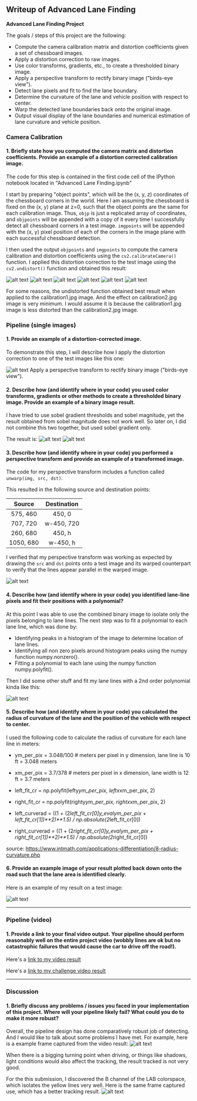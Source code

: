 ## Writeup of Advanced Lane Finding


**Advanced Lane Finding Project**

The goals / steps of this project are the following:

* Compute the camera calibration matrix and distortion coefficients given a set of chessboard images.
* Apply a distortion correction to raw images.
* Use color transforms, gradients, etc., to create a thresholded binary image.
* Apply a perspective transform to rectify binary image ("birds-eye view").
* Detect lane pixels and fit to find the lane boundary.
* Determine the curvature of the lane and vehicle position with respect to center.
* Warp the detected lane boundaries back onto the original image.
* Output visual display of the lane boundaries and numerical estimation of lane curvature and vehicle position.

[//]: # (Image References)

[image1]: ./output_images/undistorted_img1.png "Undistorted1"
[image2]: ./output_images/undistorted_img2.png "Undistorted2"
[image3]: ./test_images/test2.jpg "Road Transformed"
[image4]: ./output_images/test_undistorted.png "Undistorted3"
[image5]: ./output_images/test2_unwarped.png "Unwarped"
[image6]: ./output_images/example_o.png "Example Output"
[image7]: ./output_images/undistorted_img3.png "Undistorted3"
[image8]: ./output_images/undistorted_img4.png "Undistorted4"
[image9]: ./output_images/undistorted_img5.png "Undistorted5"
[image10]: ./output_images/undistorted_img6.png "Undistorted6"
[image11]: ./output_images/channel.png "RGB Channel"
[image12]: ./output_images/sobel.png "RGB Channel"
[image13]: ./output_images/example_r.png "Example Output"
[image14]: ./output_images/failed.png "Example Output"
[image15]: ./output_images/updated.png "Success Output"
### Camera Calibration

#### 1. Briefly state how you computed the camera matrix and distortion coefficients. Provide an example of a distortion corrected calibration image.

The code for this step is contained in the first code cell of the IPython notebook located in "Advanced Lane Finding.ipynb" 

I start by preparing "object points", which will be the (x, y, z) coordinates of the chessboard corners in the world. Here I am assuming the chessboard is fixed on the (x, y) plane at z=0, such that the object points are the same for each calibration image.  Thus, `objp` is just a replicated array of coordinates, and `objpoints` will be appended with a copy of it every time I successfully detect all chessboard corners in a test image.  `imgpoints` will be appended with the (x, y) pixel position of each of the corners in the image plane with each successful chessboard detection.  

I then used the output `objpoints` and `imgpoints` to compute the camera calibration and distortion coefficients using the `cv2.calibrateCamera()` function.  I applied this distortion correction to the test image using the `cv2.undistort()` function and obtained this result: 

![alt text][image1]
![alt text][image2]
![alt text][image7]
![alt text][image8]
![alt text][image9]
![alt text][image10]

For some reasons, the undistorted function obtained best result when applied to the calibration1.jpg image. And the effect on calibration2.jpg image is very minimum. I would assume it is because the calibration1.jpg image is less distorted than the calibration2.jpg image.



### Pipeline (single images)

#### 1. Provide an example of a distortion-corrected image.

To demonstrate this step, I will describe how I apply the distortion correction to one of the test images like this one:

![alt text][image4]
Apply a perspective transform to rectify binary image ("birds-eye view").

#### 2. Describe how (and identify where in your code) you used color transforms, gradients or other methods to create a thresholded binary image.  Provide an example of a binary image result.

I have tried to use sobel gradient thresholds and sobel magnitude, yet the result obtained from sobel magnitude does not work well. So later on, I did not combine this two together, but used sobel gradient only.

The result is:
![alt text][image11]
![alt text][image12]


#### 3. Describe how (and identify where in your code) you performed a perspective transform and provide an example of a transformed image.

The code for my perspective transform includes a function called `unwarp(img, src, dst)`.

This resulted in the following source and destination points:

| Source        | Destination   | 
|:-------------:|:-------------:| 
| 575, 460      | 450, 0      | 
| 707, 720      | w-450, 720  |
| 260,  680     | 450, h      |
| 1050, 680     | w-450, h    |

I verified that my perspective transform was working as expected by drawing the `src` and `dst` points onto a test image and its warped counterpart to verify that the lines appear parallel in the warped image.

![alt text][image5]

#### 4. Describe how (and identify where in your code) you identified lane-line pixels and fit their positions with a polynomial?

At this point I was able to use the combined binary image to isolate only the pixels belonging to lane lines. The next step was to fit a polynomial to each lane line, which was done by:

- Identifying peaks in a histogram of the image to determine location of lane lines.
- Identifying all non zero pixels around histogram peaks using the numpy function numpy.nonzero().
- Fitting a polynomial to each lane using the numpy function numpy.polyfit().

Then I did some other stuff and fit my lane lines with a 2nd order polynomial kinda like this:

![alt text][image6]

#### 5. Describe how (and identify where in your code) you calculated the radius of curvature of the lane and the position of the vehicle with respect to center.

I used the following code to calculate the radius of curvature for each lane line in meters:

- ym_per_pix = 3.048/100 # meters per pixel in y dimension, lane line is 10 ft = 3.048 meters
- xm_per_pix = 3.7/378 # meters per pixel in x dimension, lane width is 12 ft = 3.7 meters

- left_fit_cr = np.polyfit(lefty*ym_per_pix, leftx*xm_per_pix, 2)
- right_fit_cr = np.polyfit(righty*ym_per_pix, rightx*xm_per_pix, 2)

- left_curverad = ((1 + (2*left_fit_cr[0]*y_eval*ym_per_pix + left_fit_cr[1])**2)**1.5) / np.absolute(2*left_fit_cr[0])
- right_curverad = ((1 + (2*right_fit_cr[0]*y_eval*ym_per_pix + right_fit_cr[1])**2)**1.5) / np.absolute(2*right_fit_cr[0])

source: https://www.intmath.com/applications-differentiation/8-radius-curvature.php

#### 6. Provide an example image of your result plotted back down onto the road such that the lane area is identified clearly.

Here is an example of my result on a test image:

![alt text][image13]

---

### Pipeline (video)

#### 1. Provide a link to your final video output.  Your pipeline should perform reasonably well on the entire project video (wobbly lines are ok but no catastrophic failures that would cause the car to drive off the road!).

Here's a [link to my video result](https://www.youtube.com/watch?v=1GAZnkWhImk)

Here's a [link to my challenge video result](https://www.youtube.com/watch?v=7y_rS15v4ck)

---

### Discussion

#### 1. Briefly discuss any problems / issues you faced in your implementation of this project.  Where will your pipeline likely fail?  What could you do to make it more robust?
Overall, the pipeline design has done comparatively robust job of detecting. And I would like to talk about some problems I have met. For example, here is a example frame captured from the video result:
![alt text][image14]

When there is a bigging turning point when driving, or things like shadows, light conditions would also affect the tracking, the result tracked is not very good. 


For the this submission, I discovered the B channel of the LAB colorspace, which isolates the yellow lines very well.
Here is the same frame captured use, which has a better tracking result.
![alt text][image15]	